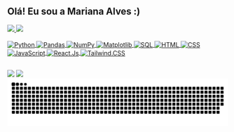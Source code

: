 ## Olá! Eu sou a Mariana Alves :)

<div>
  <a href="https://github.com/mzayles">
  <img height="180em" src="https://github-readme-stats.vercel.app/api?username=mzayles&show_icons=true&theme=tokyonight&include_all_commits=true&count_private=true"/>
  <img height="180em" src="https://github-readme-stats.vercel.app/api/top-langs/?username=mzayles&layout=compact&langs_count=16&theme=tokyonight"/>
</div>
<div style="display: inline_block"><br>
  <img align="center" alt="Python" height="45" width="45" src="https://cdn.jsdelivr.net/gh/devicons/devicon@latest/icons/python/python-original.svg">
  <img align="center" alt="Pandas" height="45" width="45" src="https://cdn.jsdelivr.net/gh/devicons/devicon@latest/icons/pandas/pandas-original.svg">
  <img align="center" alt="NumPy" height="45" width="45" src="https://cdn.jsdelivr.net/gh/devicons/devicon@latest/icons/numpy/numpy-original.svg">
  <img align="center" alt="Matplotlib" height="45" width="50" src="https://cdn.jsdelivr.net/gh/devicons/devicon@latest/icons/matplotlib/matplotlib-plain-wordmark.svg">
  <img align="center" alt="SQL" height="45" width="45" src="https://cdn.jsdelivr.net/gh/devicons/devicon@latest/icons/mysql/mysql-original.svg">
  <img align="center" alt="HTML" height="45" width="45" src="https://cdn.jsdelivr.net/gh/devicons/devicon@latest/icons/html5/html5-original.svg">
  <img align="center" alt="CSS" height="45" width="45" src="https://cdn.jsdelivr.net/gh/devicons/devicon@latest/icons/css3/css3-original.svg">
  <img align="center" alt="JavaScript" height="45" width="45" src="https://cdn.jsdelivr.net/gh/devicons/devicon@latest/icons/javascript/javascript-plain.svg">
  <img align="center" alt="React.Js" height="45" width="45" src="https://cdn.jsdelivr.net/gh/devicons/devicon@latest/icons/react/react-original.svg">
  <img align="center" alt="Tailwind.CSS" height="45" width="45" src="https://cdn.jsdelivr.net/gh/devicons/devicon@latest/icons/tailwindcss/tailwindcss-original.svg">
</div>

##

<div>
  <a href = "mailto:marianasdev@gmail.com"><img src="https://img.shields.io/badge/-Gmail-%23333?style=for-the-badge&logo=gmail&logoColor=white" target="_blank"></a>
  <a href="https://www.linkedin.com/in/imariana-alves/" target="_blank"><img src="https://img.shields.io/badge/-LinkedIn-%230077B5?style=for-the-badge&logo=linkedin&logoColor=white" target="_blank"></a> 
</div>

<picture align="center">
  <source media="(prefers-color-scheme: dark)" srcset="https://raw.githubusercontent.com/mzayles/mzayles/output/github-contribution-grid-snake-dark.svg">
  <source media="(prefers-color-scheme: light)" srcset="https://raw.githubusercontent.com/mzayles/mzayles/output/github-contribution-grid-snake-dark.svg">
  <img align="center" alt="github contribution grid snake animation" src="https://raw.githubusercontent.com/mari4souza/mari4souza/output/github-contribution-grid-snake.svg">
</picture>
